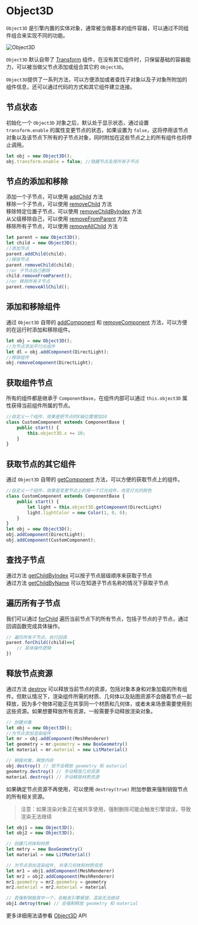# Object3D
`Object3D` 是引擎内置的实体对象，通常被当做基本的组件容器，可以通过不同组件组合来实现不同的功能。    

![Object3D](/images/Object3D.svg)

`Object3D` 默认自带了 [Transform](/guide/core/transform) 组件，在没有其它组件时，只保留基础的容器能力，可以被当做父节点添加或组合其它的 `Object3D`。  

`Object3D`提供了一系列方法，可以方便添加或者查找子对象以及子对象所附加的组件信息，还可以通过代码的方式和其它组件建立连接。


## 节点状态

初始化一个 `Object3D` 对象之后，默认处于显示状态，通过设置 `transform.enable` 的属性变更节点的状态，如果设置为 `false`，这将停用该节点对象以及该节点下所有的子节点对象，同时附加在这些节点之上的所有组件也将停止调用。
```ts
let obj = new Object3D();
obj.transform.enable = false; //隐藏节点及其所有子节点
```

## 节点的添加和移除
添加一个子节点，可以使用 [addChild](/api/classes/Object3D#addchild) 方法   
移除一个子节点，可以使用 [removeChild](/api/classes/Object3D#removeChild) 方法   
移除特定位置子节点，可以使用 [removeChildByIndex](/api/classes/Object3D#removeChildByIndex) 方法   
从父级移除自己，可以使用 [removeFromParent](/api/classes/Object3D#removeFromParent) 方法   
移除所有子节点，可以使用 [removeAllChild](/api/classes/Object3D#removeAllChild) 方法   

```ts
let parent = new Object3D();
let child = new Object3D();
//添加节点
parent.addChild(child);
//移除节点
parent.removeChild(child);
//or 子节点自己删除
child.removeFromParent();
//or 移除所有子节点
parent.removeAllChild();
```

## 添加和移除组件
通过 `Object3D` 自带的 [addComponent](/api/classes/Object3D#addComponent) 和 [removeComponent](/api/classes/Object3D#removeComponent) 方法，可以方便的在运行时添加和移除组件。

```ts
let obj = new Object3D();
//为节点添加平行光组件
let dl = obj.addComponent(DirectLight);
//移除组件
obj.removeComponent(DirectLight);
```

## 获取组件节点
所有的组件都是继承于 `ComponentBase`，在组件内部可以通过 `this.object3D` 属性获得当前组件所属的节点。
```ts
//自定义一个组件，效果是把节点的X轴位置增加10
class CustomComponent extends ComponentBase {
    public start() {
        this.object3D.x += 10;
    } 
}
```

## 获取节点的其它组件
通过 `Object3D` 自带的 [getComponent](/api/classes/Object3D#getComponent) 方法，可以方便的获取节点上的组件。
```ts
//自定义一个组件，效果是变更节点上的另一个灯光组件，改变灯光的颜色
class CustomComponent extends ComponentBase {
    public start() {
        let light = this.object3D.getComponent(DirectLight)
        light.lightColor = new Color(1, 0, 0);
    } 
}
let obj = new Object3D();
obj.addComponent(DirectLight);
obj.addComponent(CustomComponent);
```

## 查找子节点
通过方法 [getChildByIndex](/api/classes/Object3D#getChildByIndex) 可以按子节点层级顺序来获取子节点   
通过方法 [getChildByName](/api/classes/Object3D#getChildByName) 可以在知道子节点名称的情况下获取子节点

## 遍历所有子节点
我们可以通过 [forChild](/api/classes/Object3D#forChild) 遍历当前节点下的所有节点，包括子节点的子节点，通过回调函数完成具体操作。
```ts
// 遍历所有子节点，执行回调
parent.forChild((child)=>{
    // 具体操作逻辑
})
```

## 释放节点资源
通过方法 [destroy](/api/classes/Object3D#destroy) 可以释放当前节点的资源，包括对象本身和对象加载的所有组件。但默认情况下，渲染组件所需的材质、几何体以及贴图资源不会随着节点一起释放，因为多个物体可能正在共享同一个材质和几何体，或者未来场景需要使用到这些资源。如果想要释放所有资源，一般需要手动释放渲染对象。
```ts
// 创建对象
let obj = new Object3D();
//为节点添加渲染组件
let mr = obj.addComponent(MeshRenderer)
let geometry = mr.geometry = new BoxGeometry()
let material = mr.material = new LitMaterial()

// 销毁对象，释放内存
obj.destroy() // 但不会释放 geometry 和 material
geometry.destroy() // 手动释放几何资源
material.destroy() // 手动释放材质资源
```
如果确定节点资源不再使用，可以使用 `destroy(true)` 附加参数来强制销毁节点的所有相关资源。
> 注意：如果渲染对象正在被共享使用，强制删除可能会触发引擎错误，导致渲染无法继续
```ts
let obj1 = new Object3D();
let obj2 = new Object3D();

// 创建几何体和材质
let metry = new BoxGeometry()
let material = new LitMaterial()

// 为节点添加渲染组件, 共享几何体和材质信息
let mr1 = obj1.addComponent(MeshRenderer)
let mr2 = obj2.addComponent(MeshRenderer)
mr1.geometry = mr2.geometry = geometry
mr2.material = mr2.material = material

// 若强制销毁其中一个，会触发引擎报错，渲染无法继续
obj1.detroy(true) // 会强制释放 geometry 和 material
```

更多详细用法请参看 [Object3D](/api/classes/Object3D) API


